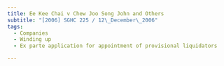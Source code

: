 ```yaml
---
title: Ee Kee Chai v Chew Joo Song John and Others 
subtitle: "[2006] SGHC 225 / 12\_December\_2006"
tags:
  - Companies
  - Winding up
  - Ex parte application for appointment of provisional liquidators

---
```


